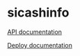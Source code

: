 # sicashinfo

[API documentation](https://github.com/SICashProjects/sicashinfo-api/blob/master/README.md)

[Deploy documentation](https://github.com/SICashProjects/sicashinfo/blob/master/doc/deploy.md)
